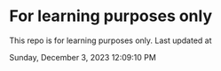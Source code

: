# For learning purposes only
This repo is for learning purposes only.
Last updated at

Sunday, December 3, 2023 12:09:10 PM

